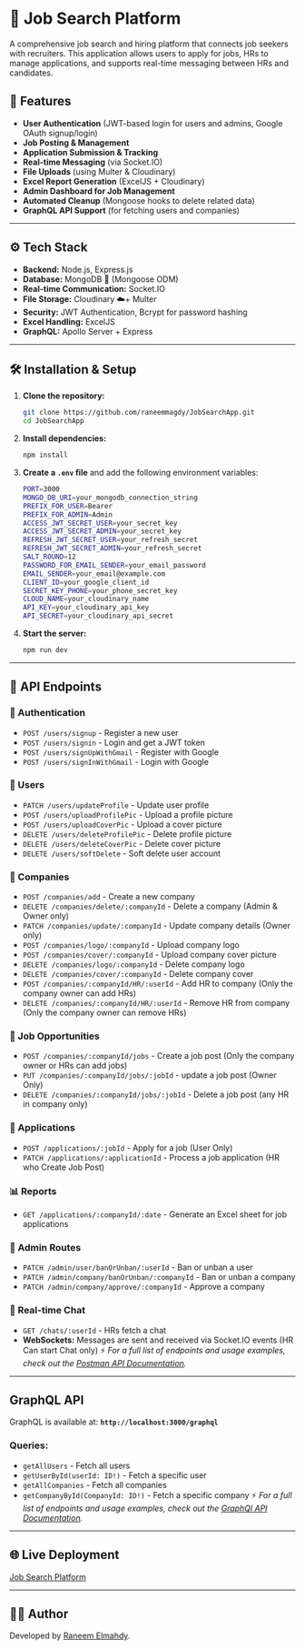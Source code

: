 # 📌 Job Search Platform

A comprehensive job search and hiring platform that connects job seekers with recruiters. This application allows users to apply for jobs, HRs to manage applications, and supports real-time messaging between HRs and candidates.

## 🚀 Features

-  **User Authentication** (JWT-based login for users and admins, Google OAuth signup/login)
-  **Job Posting & Management**
-  **Application Submission & Tracking**
-  **Real-time Messaging** (via Socket.IO)
-  **File Uploads** (using Multer & Cloudinary)
-  **Excel Report Generation** (ExcelJS + Cloudinary)
-  **Admin Dashboard for Job Management**
-  **Automated Cleanup** (Mongoose hooks to delete related data)
-  **GraphQL API Support** (for fetching users and companies)

---

## ⚙️ Tech Stack

- **Backend:** Node.js, Express.js
- **Database:** MongoDB 🍃 (Mongoose ODM)
- **Real-time Communication:** Socket.IO
- **File Storage:** Cloudinary ☁️+ Multer
- **Security:** JWT Authentication, Bcrypt for password hashing
- **Excel Handling:** ExcelJS
- **GraphQL:** Apollo Server + Express

---

## 🛠️ Installation & Setup

1. **Clone the repository:**
   ```sh
   git clone https://github.com/raneemmagdy/JobSearchApp.git
   cd JobSearchApp
   ```
2. **Install dependencies:**
   ```sh
   npm install
   ```
3. **Create a `.env` file** and add the following environment variables:
   ```sh
   PORT=3000
   MONGO_DB_URI=your_mongodb_connection_string
   PREFIX_FOR_USER=Bearer
   PREFIX_FOR_ADMIN=Admin
   ACCESS_JWT_SECRET_USER=your_secret_key
   ACCESS_JWT_SECRET_ADMIN=your_secret_key
   REFRESH_JWT_SECRET_USER=your_refresh_secret
   REFRESH_JWT_SECRET_ADMIN=your_refresh_secret
   SALT_ROUND=12
   PASSWORD_FOR_EMAIL_SENDER=your_email_password
   EMAIL_SENDER=your_email@example.com
   CLIENT_ID=your_google_client_id
   SECRET_KEY_PHONE=your_phone_secret_key
   CLOUD_NAME=your_cloudinary_name
   API_KEY=your_cloudinary_api_key
   API_SECRET=your_cloudinary_api_secret
   ```
4. **Start the server:**
   ```sh
   npm run dev
   ```

---

## 📌 API Endpoints

### 🔑 Authentication
- `POST /users/signup` - Register a new user
- `POST /users/signin` - Login and get a JWT token
- `POST /users/signUpWithGmail` - Register with Google
- `POST /users/signInWithGmail` - Login with Google

### 👤 Users
- `PATCH /users/updateProfile` - Update user profile
- `POST /users/uploadProfilePic` - Upload a profile picture
- `POST /users/uploadCoverPic` - Upload a cover picture
- `DELETE /users/deleteProfilePic` - Delete profile picture
- `DELETE /users/deleteCoverPic` - Delete cover picture
- `DELETE /users/softDelete` - Soft delete user account

### 🏢 Companies
- `POST /companies/add` - Create a new company 
- `DELETE /companies/delete/:companyId` - Delete a company (Admin & Owner only)
- `PATCH /companies/update/:companyId` - Update company details (Owner only)
- `POST /companies/logo/:companyId` - Upload company logo
- `POST /companies/cover/:companyId` - Upload company cover picture
- `DELETE /companies/logo/:companyId` - Delete company logo
- `DELETE /companies/cover/:companyId` - Delete company cover
- `POST /companies/:companyId/HR/:userId` - Add HR to company (Only the company owner can add HRs)
- `DELETE /companies/:companyId/HR/:userId` - Remove HR from company (Only the company owner can remove HRs)

### 💼 Job Opportunities
- `POST /companies/:companyId/jobs` - Create a job post (Only the company owner or HRs can add jobs)
- `PUT /companies/:companyId/jobs/:jobId` - update a job post (Owner Only)
- `DELETE /companies/:companyId/jobs/:jobId` - Delete a job post (any HR in company only)

### 📩 Applications
- `POST /applications/:jobId` - Apply for a job (User Only)
- `PATCH /applications/:applicationId` - Process a job application (HR who Create Job Post)


### 📊 Reports
- `GET /applications/:companyId/:date` - Generate an Excel sheet for job applications

### 🔧 Admin Routes
- `PATCH /admin/user/banOrUnban/:userId` - Ban or unban a user
- `PATCH /admin/company/banOrUnban/:companyId` - Ban or unban a company
- `PATCH /admin/company/approve/:companyId` - Approve a company

### 💬 Real-time Chat
- `GET /chats/:userId` - HRs fetch a chat
- **WebSockets:** Messages are sent and received via Socket.IO events (HR Can start Chat only)
⚡ _For a full list of endpoints and usage examples, check out the [Postman API Documentation](https://documenter.getpostman.com/view/26311189/2sAYdeMs9o)._ 

---

##  GraphQL API

GraphQL is available at:
**`http://localhost:3000/graphql`**

### Queries:
- `getAllUsers` - Fetch all users
- `getUserById(userId: ID!)` - Fetch a specific user
- `getAllCompanies` - Fetch all companies
- `getCompanyById(CompanyId: ID!)` - Fetch a specific company
⚡ _For a full list of endpoints and usage examples, check out the [GraphQl API Documentation](https://job-search-app-six.vercel.app/playground)._ 
  


---

## 🌐 Live Deployment
[Job Search Platform](https://job-search-app-six.vercel.app/)

---


## 👩‍💻 Author
Developed by [Raneem Elmahdy](https://github.com/raneemmagdy).

